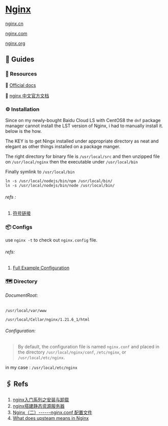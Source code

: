 # [Nginx](https://www.nginx.com)

[nginx.cn](https://www.nginx.cn)

[nginx.com](https://www.nginx.com)

[nginx.org](https://nginx.org)



## 🧭 Guides

### 🎁 Resources

📂 [Official docs](https://nginx.org/en/docs/)

📂 [nginx 中文官方文档](https://wizardforcel.gitbooks.io/nginx-doc/content/index.html)



### ⚙️ Installation

Since on my newly-bought Baidu Cloud LS with CentOS8 the `dnf` package manager cannot install the LST version of Nginx, i had to manually install it. below is the how.

The KEY is to get Ningx installed under appropriate directory as neat and elegant as other things installed on a package manger. 

The right directory for binary file is `/usr/local/src` and then unzipped file on `/usr/local/nginx` then the executable under `/usr/local/bin` 

Finally symlink to `/usr/local/bin`

```shell
ln -s /usr/local/nodejs/bin/npm /usr/local/bin/ 
ln -s /usr/local/nodejs/bin/node /usr/local/bin/
```

###### refs :

1. [符号链接](https://www.geek-share.com/detail/2783343863.html)



### 📦 Configs

use `nginx -t`  to check out  `nginx.config` file.



###### refs:

1. [Full Example Configuration](https://www.nginx.com/resources/wiki/start/topics/examples/full/)



### 🗺 Directory

###### DocumentRoot:

`/usr/local/var/www`

`/usr/local/Cellar/nginx/1.21.6_1/html`



###### Configuration:

>  By default, the configuration file is named `nginx.conf` and placed in the directory `/usr/local/nginx/conf`, `/etc/nginx`, or `/usr/local/etc/nginx`.

in my case : `/usr/local/etc/nginx`



## 🖇 Refs

1. [nginx入门系列之安装与卸载](https://www.cnblogs.com/nuccch/p/11874221.html) 
2. [nginx搭建静态资源服务器](https://zhuanlan.zhihu.com/p/55698543)
3. [Nginx（二）------nginx.conf 配置文件](https://www.cnblogs.com/ysocean/p/9384880.html) 
4. [What does upsteam means in Nginx](https://stackoverflow.com/a/5877989/16542494)

